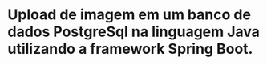 # Upload de imagem em um banco de dados PostgreSql na linguagem Java utilizando a framework Spring Boot.
